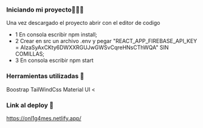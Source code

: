 
### Iniciando mi proyecto👩🏻‍💻

Una vez descargado el proyecto abrir con el editor de codigo

- 1 En consola escribir npm install;
- 2 Crear en src un archivo .env y pegar "REACT_APP_FIREBASE_API_KEY = AIzaSyAxCKty6DWXXRGUJwGWSvCqreHNsCThWQA" SIN COMILLAS;
- 3 En consola escribir npm start

### Herramientas utilizadas 🔧

Boostrap 
TailWindCss 
Material UI <

### Link al deploy 🔌
https://onl1g4mes.netlify.app/

